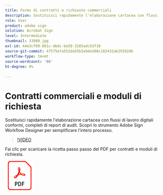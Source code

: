 ```yaml
---
title: Forms di contratti e richieste commerciali
description: Sostituisci rapidamente l'elaborazione cartacea con flussi di lavoro digitali conformi, completi di report di audit
role: User
product: adobe sign
solution: Acrobat Sign
level: Intermediate
thumbnail: 33980.jpg
exl-id: 44e3cf09-891c-4bdc-be58-3265adc53f10
source-git-commit: 47575efa552da55b3ebde308c182432ab29392db
workflow-type: tm+mt
source-wordcount: '66'
ht-degree: 0%

---
```


# Contratti commerciali e moduli di richiesta

Sostituisci rapidamente l&#39;elaborazione cartacea con flussi di lavoro digitali conformi, completi di report di audit. Scopri lo strumento Adobe Sign Workflow Designer per semplificare l’intero processo.

>[!VIDEO](https://video.tv.adobe.com/v/33980?hidetitle=true)

Fai clic per scaricare la ricetta passo passo del PDF per contratti e moduli di richiesta.

[![Download PDF Recipe](../assets/acrobat_PDF_96.png)](../assets/adobe-sign_set_up_a_workflow_use_case.pdf)

